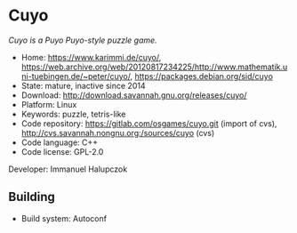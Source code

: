# Cuyo

_Cuyo is a Puyo Puyo-style puzzle game._

- Home: https://www.karimmi.de/cuyo/, https://web.archive.org/web/20120817234225/http://www.mathematik.uni-tuebingen.de/~peter/cuyo/, https://packages.debian.org/sid/cuyo
- State: mature, inactive since 2014
- Download: http://download.savannah.gnu.org/releases/cuyo/
- Platform: Linux
- Keywords: puzzle, tetris-like
- Code repository: https://gitlab.com/osgames/cuyo.git (import of cvs), http://cvs.savannah.nongnu.org:/sources/cuyo (cvs)
- Code language: C++
- Code license: GPL-2.0

Developer: Immanuel Halupczok

## Building

- Build system: Autoconf